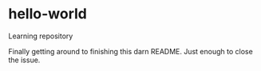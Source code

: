 # hello-world
Learning repository

Finally getting around to finishing this darn README.
Just enough to close the issue.
